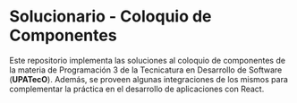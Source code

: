 # Solucionario - Coloquio de Componentes

Este repositorio implementa las soluciones al coloquio de componentes de la materia de Programación 3 de la Tecnicatura en Desarrollo de Software (**UPATecO**). Además, se proveen algunas integraciones de los mismos para complementar la práctica en el desarrollo de aplicaciones con React.